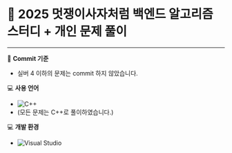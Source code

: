 # 🦁 2025 멋쟁이사자처럼 백엔드 알고리즘 스터디 + 개인 문제 풀이

---

📌 **Commit 기준**
- 실버 4 이하의 문제는 commit 하지 않았습니다.

💻 **사용 언어**
- ![C++](https://img.shields.io/badge/C++-00599C?style=flat-square&logo=C%2B%2B&logoColor=white)
- (모든 문제는 C++로 풀이하였습니다.)

💻 **개발 환경**
- ![Visual Studio](https://img.shields.io/badge/IDE-Visual%20Studio-5C2D91?style=flat&logo=visual-studio&logoColor=white)
